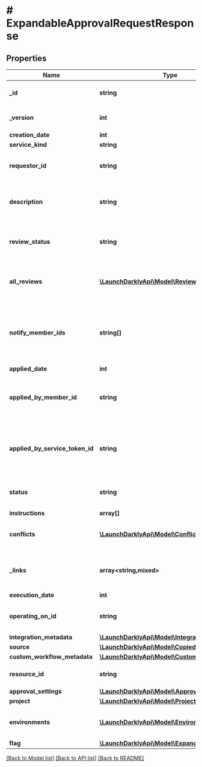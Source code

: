 # # ExpandableApprovalRequestResponse

## Properties

Name | Type | Description | Notes
------------ | ------------- | ------------- | -------------
**_id** | **string** | The ID of this approval request |
**_version** | **int** | Version of the approval request |
**creation_date** | **int** |  |
**service_kind** | **string** |  |
**requestor_id** | **string** | The ID of the member who requested the approval | [optional]
**description** | **string** | A human-friendly name for the approval request | [optional]
**review_status** | **string** | Current status of the review of this approval request |
**all_reviews** | [**\LaunchDarklyApi\Model\ReviewResponse[]**](ReviewResponse.md) | An array of individual reviews of this approval request |
**notify_member_ids** | **string[]** | An array of member IDs. These members are notified to review the approval request. |
**applied_date** | **int** |  | [optional]
**applied_by_member_id** | **string** | The member ID of the member who applied the approval request | [optional]
**applied_by_service_token_id** | **string** | The service token ID of the service token which applied the approval request | [optional]
**status** | **string** | Current status of the approval request |
**instructions** | **array[]** |  |
**conflicts** | [**\LaunchDarklyApi\Model\Conflict[]**](Conflict.md) | Details on any conflicting approval requests |
**_links** | **array<string,mixed>** | The location and content type of related resources |
**execution_date** | **int** |  | [optional]
**operating_on_id** | **string** | ID of scheduled change to edit or delete | [optional]
**integration_metadata** | [**\LaunchDarklyApi\Model\IntegrationMetadata**](IntegrationMetadata.md) |  | [optional]
**source** | [**\LaunchDarklyApi\Model\CopiedFromEnv**](CopiedFromEnv.md) |  | [optional]
**custom_workflow_metadata** | [**\LaunchDarklyApi\Model\CustomWorkflowMeta**](CustomWorkflowMeta.md) |  | [optional]
**resource_id** | **string** | String representation of a resource | [optional]
**approval_settings** | [**\LaunchDarklyApi\Model\ApprovalSettings**](ApprovalSettings.md) |  | [optional]
**project** | [**\LaunchDarklyApi\Model\Project**](Project.md) |  | [optional]
**environments** | [**\LaunchDarklyApi\Model\Environment[]**](Environment.md) | List of environments the approval impacts | [optional]
**flag** | [**\LaunchDarklyApi\Model\ExpandedFlagRep**](ExpandedFlagRep.md) |  | [optional]

[[Back to Model list]](../../README.md#models) [[Back to API list]](../../README.md#endpoints) [[Back to README]](../../README.md)
